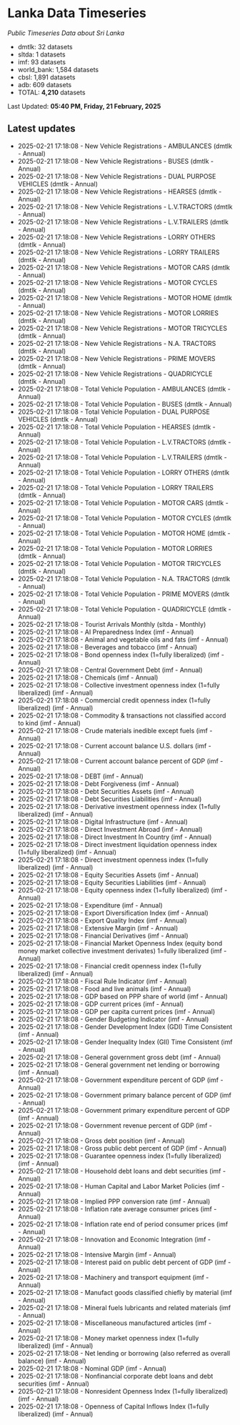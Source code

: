# Lanka Data Timeseries
*Public Timeseries Data about Sri Lanka*

* dmtlk: 32 datasets
* sltda: 1 datasets
* imf: 93 datasets
* world_bank: 1,584 datasets
* cbsl: 1,891 datasets
* adb: 609 datasets
* TOTAL: **4,210** datasets

Last Updated: **05:40 PM, Friday, 21 February, 2025**

## Latest updates

* 2025-02-21 17:18:08 - New Vehicle Registrations - AMBULANCES (dmtlk - Annual)
* 2025-02-21 17:18:08 - New Vehicle Registrations - BUSES (dmtlk - Annual)
* 2025-02-21 17:18:08 - New Vehicle Registrations - DUAL PURPOSE VEHICLES (dmtlk - Annual)
* 2025-02-21 17:18:08 - New Vehicle Registrations - HEARSES (dmtlk - Annual)
* 2025-02-21 17:18:08 - New Vehicle Registrations - L.V.TRACTORS (dmtlk - Annual)
* 2025-02-21 17:18:08 - New Vehicle Registrations - L.V.TRAILERS (dmtlk - Annual)
* 2025-02-21 17:18:08 - New Vehicle Registrations - LORRY OTHERS (dmtlk - Annual)
* 2025-02-21 17:18:08 - New Vehicle Registrations - LORRY TRAILERS (dmtlk - Annual)
* 2025-02-21 17:18:08 - New Vehicle Registrations - MOTOR CARS (dmtlk - Annual)
* 2025-02-21 17:18:08 - New Vehicle Registrations - MOTOR CYCLES (dmtlk - Annual)
* 2025-02-21 17:18:08 - New Vehicle Registrations - MOTOR HOME (dmtlk - Annual)
* 2025-02-21 17:18:08 - New Vehicle Registrations - MOTOR LORRIES (dmtlk - Annual)
* 2025-02-21 17:18:08 - New Vehicle Registrations - MOTOR TRICYCLES (dmtlk - Annual)
* 2025-02-21 17:18:08 - New Vehicle Registrations - N.A. TRACTORS (dmtlk - Annual)
* 2025-02-21 17:18:08 - New Vehicle Registrations - PRIME MOVERS (dmtlk - Annual)
* 2025-02-21 17:18:08 - New Vehicle Registrations - QUADRICYCLE (dmtlk - Annual)
* 2025-02-21 17:18:08 - Total Vehicle Population - AMBULANCES (dmtlk - Annual)
* 2025-02-21 17:18:08 - Total Vehicle Population - BUSES (dmtlk - Annual)
* 2025-02-21 17:18:08 - Total Vehicle Population - DUAL PURPOSE VEHICLES (dmtlk - Annual)
* 2025-02-21 17:18:08 - Total Vehicle Population - HEARSES (dmtlk - Annual)
* 2025-02-21 17:18:08 - Total Vehicle Population - L.V.TRACTORS (dmtlk - Annual)
* 2025-02-21 17:18:08 - Total Vehicle Population - L.V.TRAILERS (dmtlk - Annual)
* 2025-02-21 17:18:08 - Total Vehicle Population - LORRY OTHERS (dmtlk - Annual)
* 2025-02-21 17:18:08 - Total Vehicle Population - LORRY TRAILERS (dmtlk - Annual)
* 2025-02-21 17:18:08 - Total Vehicle Population - MOTOR CARS (dmtlk - Annual)
* 2025-02-21 17:18:08 - Total Vehicle Population - MOTOR CYCLES (dmtlk - Annual)
* 2025-02-21 17:18:08 - Total Vehicle Population - MOTOR HOME (dmtlk - Annual)
* 2025-02-21 17:18:08 - Total Vehicle Population - MOTOR LORRIES (dmtlk - Annual)
* 2025-02-21 17:18:08 - Total Vehicle Population - MOTOR TRICYCLES (dmtlk - Annual)
* 2025-02-21 17:18:08 - Total Vehicle Population - N.A. TRACTORS (dmtlk - Annual)
* 2025-02-21 17:18:08 - Total Vehicle Population - PRIME MOVERS (dmtlk - Annual)
* 2025-02-21 17:18:08 - Total Vehicle Population - QUADRICYCLE (dmtlk - Annual)
* 2025-02-21 17:18:08 - Tourist Arrivals Monthly (sltda - Monthly)
* 2025-02-21 17:18:08 - AI Preparedness Index (imf - Annual)
* 2025-02-21 17:18:08 - Animal and vegetable oils and fats (imf - Annual)
* 2025-02-21 17:18:08 - Beverages and tobacco (imf - Annual)
* 2025-02-21 17:18:08 - Bond openness index (1=fully liberalized) (imf - Annual)
* 2025-02-21 17:18:08 - Central Government Debt (imf - Annual)
* 2025-02-21 17:18:08 - Chemicals (imf - Annual)
* 2025-02-21 17:18:08 - Collective investment openness index (1=fully liberalized) (imf - Annual)
* 2025-02-21 17:18:08 - Commercial credit openness index (1=fully liberalized) (imf - Annual)
* 2025-02-21 17:18:08 - Commodity & transactions not classified accord to kind (imf - Annual)
* 2025-02-21 17:18:08 - Crude materials inedible except fuels (imf - Annual)
* 2025-02-21 17:18:08 - Current account balance U.S. dollars (imf - Annual)
* 2025-02-21 17:18:08 - Current account balance percent of GDP (imf - Annual)
* 2025-02-21 17:18:08 - DEBT (imf - Annual)
* 2025-02-21 17:18:08 - Debt Forgiveness (imf - Annual)
* 2025-02-21 17:18:08 - Debt Securities Assets (imf - Annual)
* 2025-02-21 17:18:08 - Debt Securities Liabilities (imf - Annual)
* 2025-02-21 17:18:08 - Derivative investment openness index (1=fully liberalized) (imf - Annual)
* 2025-02-21 17:18:08 - Digital Infrastructure (imf - Annual)
* 2025-02-21 17:18:08 - Direct Investment Abroad (imf - Annual)
* 2025-02-21 17:18:08 - Direct Investment In Country (imf - Annual)
* 2025-02-21 17:18:08 - Direct investment liquidation openness index (1=fully liberalized) (imf - Annual)
* 2025-02-21 17:18:08 - Direct investment openness index (1=fully liberalized) (imf - Annual)
* 2025-02-21 17:18:08 - Equity Securities Assets (imf - Annual)
* 2025-02-21 17:18:08 - Equity Securities Liabilities (imf - Annual)
* 2025-02-21 17:18:08 - Equity openness index (1=fully liberalized) (imf - Annual)
* 2025-02-21 17:18:08 - Expenditure (imf - Annual)
* 2025-02-21 17:18:08 - Export Diversification Index (imf - Annual)
* 2025-02-21 17:18:08 - Export Quality Index (imf - Annual)
* 2025-02-21 17:18:08 - Extensive Margin (imf - Annual)
* 2025-02-21 17:18:08 - Financial Derivatives (imf - Annual)
* 2025-02-21 17:18:08 - Financial Market Openness Index (equity bond money market collective investment derivates) 1=fully liberalized (imf - Annual)
* 2025-02-21 17:18:08 - Financial credit openness index (1=fully liberalized) (imf - Annual)
* 2025-02-21 17:18:08 - Fiscal Rule Indicator (imf - Annual)
* 2025-02-21 17:18:08 - Food and live animals (imf - Annual)
* 2025-02-21 17:18:08 - GDP based on PPP share of world (imf - Annual)
* 2025-02-21 17:18:08 - GDP current prices (imf - Annual)
* 2025-02-21 17:18:08 - GDP per capita current prices (imf - Annual)
* 2025-02-21 17:18:08 - Gender Budgeting Indicator (imf - Annual)
* 2025-02-21 17:18:08 - Gender Development Index (GDI) Time Consistent (imf - Annual)
* 2025-02-21 17:18:08 - Gender Inequality Index (GII) Time Consistent (imf - Annual)
* 2025-02-21 17:18:08 - General government gross debt (imf - Annual)
* 2025-02-21 17:18:08 - General government net lending or borrowing (imf - Annual)
* 2025-02-21 17:18:08 - Government expenditure percent of GDP (imf - Annual)
* 2025-02-21 17:18:08 - Government primary balance percent of GDP (imf - Annual)
* 2025-02-21 17:18:08 - Government primary expenditure percent of GDP (imf - Annual)
* 2025-02-21 17:18:08 - Government revenue percent of GDP (imf - Annual)
* 2025-02-21 17:18:08 - Gross debt position (imf - Annual)
* 2025-02-21 17:18:08 - Gross public debt percent of GDP (imf - Annual)
* 2025-02-21 17:18:08 - Guarantee openness index (1=fully liberalized) (imf - Annual)
* 2025-02-21 17:18:08 - Household debt loans and debt securities (imf - Annual)
* 2025-02-21 17:18:08 - Human Capital and Labor Market Policies (imf - Annual)
* 2025-02-21 17:18:08 - Implied PPP conversion rate (imf - Annual)
* 2025-02-21 17:18:08 - Inflation rate average consumer prices (imf - Annual)
* 2025-02-21 17:18:08 - Inflation rate end of period consumer prices (imf - Annual)
* 2025-02-21 17:18:08 - Innovation and Economic Integration (imf - Annual)
* 2025-02-21 17:18:08 - Intensive Margin (imf - Annual)
* 2025-02-21 17:18:08 - Interest paid on public debt percent of GDP (imf - Annual)
* 2025-02-21 17:18:08 - Machinery and transport equipment (imf - Annual)
* 2025-02-21 17:18:08 - Manufact goods classified chiefly by material (imf - Annual)
* 2025-02-21 17:18:08 - Mineral fuels lubricants and related materials (imf - Annual)
* 2025-02-21 17:18:08 - Miscellaneous manufactured articles (imf - Annual)
* 2025-02-21 17:18:08 - Money market openness index (1=fully liberalized) (imf - Annual)
* 2025-02-21 17:18:08 - Net lending or borrowing (also referred as overall balance) (imf - Annual)
* 2025-02-21 17:18:08 - Nominal GDP (imf - Annual)
* 2025-02-21 17:18:08 - Nonfinancial corporate debt loans and debt securities (imf - Annual)
* 2025-02-21 17:18:08 - Nonresident Openness Index (1=fully liberalized) (imf - Annual)
* 2025-02-21 17:18:08 - Openness of Capital Inflows Index (1=fully liberalized) (imf - Annual)